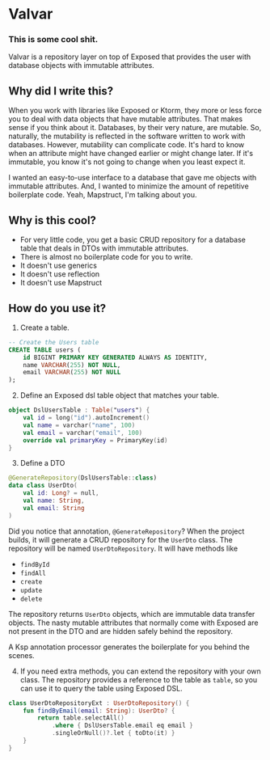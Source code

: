 # Valvar

### This is some cool shit. 

Valvar is a repository layer on top of Exposed that provides the user with database objects with immutable attributes.

## Why did I write this?

When you work with libraries like Exposed or Ktorm, they more or less force you to deal with data objects that have
mutable attributes.  That makes sense if you think about it.  Databases, by their very nature, are mutable.  So,
naturally, the mutability is reflected in the software written to work with databases.  However, mutability can
complicate code.  It's hard to know when an attribute might have changed earlier or might change later.  If it's 
immutable, you know it's not going to change when you least expect it.

I wanted an easy-to-use interface to a database that gave me objects with immutable attributes.  And, I wanted to 
minimize the amount of repetitive boilerplate code.  Yeah, Mapstruct, I'm talking about you. 

## Why is this cool?

 * For very little code, you get a basic CRUD repository for a database table that deals in DTOs with immutable attributes.
 * There is almost no boilerplate code for you to write.
 * It doesn't use generics
 * It doesn't use reflection
 * It doesn't use Mapstruct

## How do you use it?

1. Create a table.

```sql
-- Create the Users table
CREATE TABLE users (
    id BIGINT PRIMARY KEY GENERATED ALWAYS AS IDENTITY,
    name VARCHAR(255) NOT NULL,
    email VARCHAR(255) NOT NULL
);
```

2. Define an Exposed dsl table object that matches your table.

```kotlin
object DslUsersTable : Table("users") {
    val id = long("id").autoIncrement()
    val name = varchar("name", 100)
    val email = varchar("email", 100)
    override val primaryKey = PrimaryKey(id)
}
```
3. Define a DTO

```kotlin
@GenerateRepository(DslUsersTable::class)
data class UserDto(
    val id: Long? = null,
    val name: String,
    val email: String
)
```
Did you notice that annotation, `@GenerateRepository`?  When the project builds, it will generate a CRUD repository
for the `UserDto` class.  The repository will be named `UserDtoRepository`.  It will have methods
like
 - `findById`
 - `findAll`
 - `create`
 - `update`
 - `delete`

The repository returns `UserDto` objects, which are immutable data transfer objects.  The nasty mutable attributes that
normally come with Exposed are not present in the DTO and are hidden safely behind the repository.

A Ksp annotation processor generates the boilerplate for you behind the scenes.

4. If you need extra methods, you can extend the repository with your own class.  The repository provides a reference to the table
   as `table`, so you can use it to query the table using Exposed DSL.

```kotlin
class UserDtoRepositoryExt : UserDtoRepository() {
    fun findByEmail(email: String): UserDto? {
        return table.selectAll()
            .where { DslUsersTable.email eq email }
            .singleOrNull()?.let { toDto(it) }
    }
}
```
